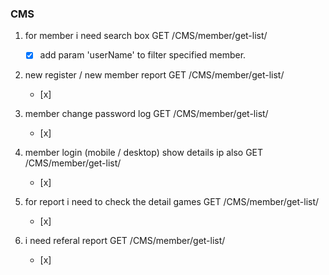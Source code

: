 ### CMS

1. for member i need search box 
  GET /CMS/member/get-list/
    - [x] add param 'userName' to filter specified member.
  
2. new register / new member report 
  GET /CMS/member/get-list/
    - [x] 
  
3. member change password log
  GET /CMS/member/get-list/
    - [x] 
  
4. member login (mobile / desktop) show details ip also
  GET /CMS/member/get-list/
    - [x] 
  
5. for report i need to check the detail games
  GET /CMS/member/get-list/
    - [x] 

6. i need referal report
  GET /CMS/member/get-list/
    - [x] 
